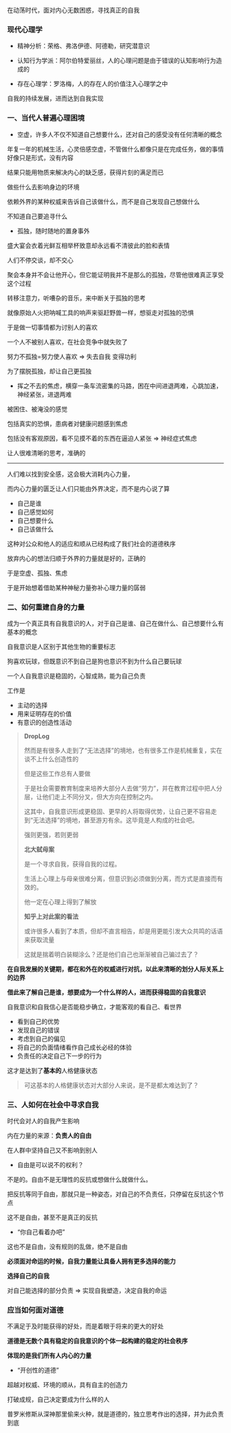 

在动荡时代，面对内心无数困惑，寻找真正的自我



### 现代心理学

-   精神分析：荣格、弗洛伊德、阿德勒，研究潜意识

-   认知行为学派：阿尔伯特爱丽丝，人的心理问题是由于错误的认知影响行为造成的
-   存在心理学：罗洛梅，人的存在人的价值注入心理学之中



自我的持续发展，进而达到自我实现



### 一、当代人普遍心理困境

-   空虚，许多人不仅不知道自己想要什么，还对自己的感受没有任何清晰的概念

年复一年的机械生活，心灵倍感空虚，不管做什么都像只是在完成任务，做的事情好像只是形式，没有内容

结果只能用物质来解决内心的缺乏感，获得片刻的满足而已

做些什么去影响身边的环境

依赖外界的某种权威来告诉自己该做什么，而不是自己发现自己想做什么

不知道自己要追寻什么

-   孤独，随时随地的置身事外

盛大宴会衣着光鲜互相举杯致意却永远看不清彼此的脸和表情

人们不停交谈，却不交心

聚会本身并不会让他开心，但它能证明我并不是那么的孤独，尽管他很难真正享受这个过程



转移注意力，听嘈杂的音乐，来中断关于孤独的思考

就像原始人火把呐喊工具的响声来驱赶野兽一样，想驱走对孤独的恐惧



于是做一切事情都为讨别人的喜欢



一个人不被别人喜欢，在社会竞争中就失败了

努力不孤独=努力使人喜欢 => 失去自我 变得功利

为了摆脱孤独，却让自己更孤独



-   挥之不去的焦虑，横穿一条车流密集的马路，困在中间进退两难，心跳加速，神经紧张，进退两难

被困住、被淹没的感觉

包括真实的恐惧，患病者对健康问题感到焦虑

包括没有客观原因，看不见摸不着的东西在逼迫人紧张 => 神经症式焦虑

让人很难清晰的思考，准确的

---

人们难以找到安全感，这会极大消耗内心力量，

而内心力量的匮乏让人们只能由外界决定，而不是内心说了算

-   自己是谁
-   自己感觉如何
-   自己想要什么
-   自己该做什么

这种对公众和他人的适应和顺从已经构成了我们社会的道德秩序

放弃内心的想法归顺于外界的力量就是好的，正确的



于是空虚、孤独、焦虑



于是开始想着借助某种神秘力量弥补心理力量的孱弱

### 二、如何重建自身的力量

成为一个真正具有自我意识的人，对于自己是谁、自己在做什么、自己想要什么有基本的概念



自我意识是人区别于其他生物的重要标志



狗喜欢玩球，但既意识不到自己是狗也意识不到为什么自己要玩球



一个人自我意识是稳固的，心智成熟，能为自己负责



工作是

-   主动的选择
-   用来证明存在的价值
-   有意识的创造性活动

>   **DropLog**
>
>   然而是有很多人走到了“无法选择”的境地，也有很多工作是机械重复，实在谈不上什么创造性的
>
>   但是这些工作总有人要做
>
>   于是社会需要教育制度来培养大部分人去做“劳力”，并在教育过程中把人分层，让他们走上不同分叉，但大方向在控制之内。
>
>   这其中，自我意识形成更稳固、更早的人将取得优势，让自己更不容易走到“无法选择”的境地，甚至游刃有余。这毕竟是人构成的社会吧。
>
>   强则更强，若则更弱
>
>   **北大弑母案**
>
>   是一个寻求自我，获得自我的过程。
>
>   生活上心理上与母亲很难分离，但意识到必须做到分离，而方式是直接而有效的。
>
>   他一定在心理上得到了解放
>
>   **知乎上对此案的看法**
>
>   或许很多人看到了本质，但却不直言相告，却是用更能引发大众共鸣的话语来获取流量
>
>   这就是揣着明白装糊涂么？还是他们自己也渐渐被自己骗过去了？



**在自我发展的关键期，都在和外在的权威进行对抗，以此来清晰的划分人际关系上的边界**

**借此来了解自己是谁，想要成为一个什么样的人，进而获得稳固的自我意识**



自我意识和自我信心是否能稳步确立，才能客观的看自己、看世界

-   看到自己的优势
-   发现自己的错误
-   考虑到自己的偏见
-   将自己的负面情绪看作自己成长必经的体验
-   负责任的决定自己下一步的行为

这才是达到了**基本的**人格健康状态

>   可这基本的人格健康状态对大部分人来说，是不是都太难达到了？



### 三、人如何在社会中寻求自我

时代会对人的自我产生影响



内在力量的来源：**负责人的自由**



在人群中坚持自己又不影响到别人



-   自由是可以说不的权利？

不是的。自由不是无理性的反抗或想做什么就做什么。



把反抗等同于自由，那就只是一种姿态，对自己的不负责任，只停留在反抗这个节点

这不是自由，甚至不是真正的反抗



-   “你自己看着办吧”

这也不是自由，没有规则的乱做，绝不是自由



**必须面对命运的时候，自我力量能让具备人拥有更多选择的能力**



**选择自己的自我**

对自己能选择的部分负责 => 实现自我塑造，决定自我的命运



### 应当如何面对道德

不满足于及时能获得的好处，而是着眼于将来的更大的好处

**道德是无数个具有稳定的自我意识的个体一起构建的稳定的社会秩序**

**体现的是我们所有人内心的力量**

-   “开创性的道德”

超越对权威、环境的顺从，具有自主的创造力

打破成规，自己决定要成为什么样的人



普罗米修斯从深神那里偷来火种，就是道德的，独立思考作出的选择，并为此负责到底

